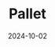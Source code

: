 ---  
layout: startup_page  
title: "Pallet"  
id: "trypallet.com"  
permalink: "/pallettrypallet.com10022024/"  
website: "https://www.trypallet.com/"  
funding_round: "Series A"  
funding_amount: "$18M"  
investors: "Bain Capital Ventures, Bessemer Venture Partners, Activant Capital, Zach Frankel, Aman Narang, Steve Fredette, Tim Barash, Manuel Kadre, John Curtius"  
about: "Pallet provides a unified, AI-powered transportation management, warehouse management, and accounting & billing system for logistics businesses. Its platform aims to streamline operations, automate workflows, and improve efficiency by replacing disjointed software solutions with a single, user-friendly interface. The company serves trucking companies and other logistics organizations."  
markets: "Logistics, Supply Chain Software, Transportation Management Systems (TMS), Warehouse Management Systems (WMS), SaaS, Fleet Management, Warehousing, Business Intelligence"  
hq: "San Francisco, California, United States"  
founded_year: "2019"  
linkedin: "https://www.linkedin.com/company/trypallet"  
twitter: ""  
instagram: ""  
facebook: "https://www.facebook.com/people/Try-Pallet"  
crunchbase: "https://www.crunchbase.com/organization/pallet-e5eb"  
pitchbook: "https://pitchbook.com/profiles/company/535661-65"  

date_display: "02-Oct-2024"  
date: "2024-10-02"

# SEO Optimization  
meta_title: "Pallet - Series A Funding ($18M)"  
meta_description: "Pallet, Pallet provides a unified, AI-powered transportation management, warehouse management, and accounting & billing system for logistics businesses. Its p..."  
meta_keywords: "Pallet, Logistics, Supply Chain Software, Transportation Management Systems (TMS), Warehouse Management Systems (WMS), SaaS, Fleet Management, Warehousing, Business Intelligence, Series A funding"  
canonical_url: "https://startup.projectstartups.com/pallettrypallet.com10022024/"  
---
